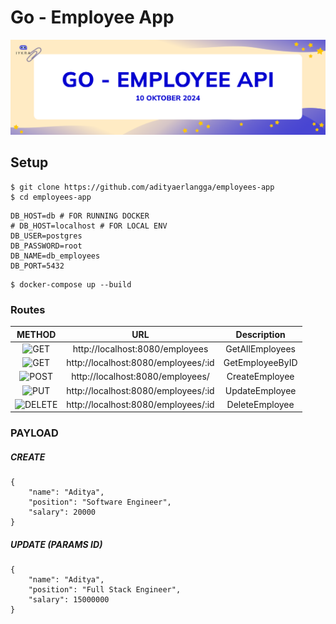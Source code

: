 # Go - Employee App

![Logo](./assets/banner.png)


## Setup
```
$ git clone https://github.com/adityaerlangga/employees-app
$ cd employees-app
```

```
DB_HOST=db # FOR RUNNING DOCKER
# DB_HOST=localhost # FOR LOCAL ENV
DB_USER=postgres
DB_PASSWORD=root
DB_NAME=db_employees
DB_PORT=5432
```

```
$ docker-compose up --build
```

### Routes

|                          METHOD                          |              URL               |   Description   |
| :------------------------------------------------------: | :----------------------------: | :-------------: |
|      ![GET](https://img.shields.io/badge/-GET-blue)      |  http://localhost:8080/employees   |   GetAllEmployees   |
|      ![GET](https://img.shields.io/badge/-GET-blue)      | http://localhost:8080/employees/:id |   GetEmployeeByID   |
|      ![POST](https://img.shields.io/badge/-POST-success)      | http://localhost:8080/employees/ |   CreateEmployee 
|     ![PUT](https://img.shields.io/badge/-PUT-orange)     |   http://localhost:8080/employees/:id   | UpdateEmployee |
![DELETE](https://img.shields.io/badge/-DELETE-critical) | http://localhost:8080/employees/:id  | DeleteEmployee  |

### PAYLOAD

##### CREATE

```
{
    "name": "Aditya",
    "position": "Software Engineer",
    "salary": 20000
}
```

##### UPDATE (PARAMS ID)

```
{
    "name": "Aditya",
    "position": "Full Stack Engineer",
    "salary": 15000000
}
```
